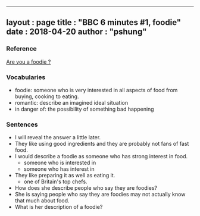 
---
layout  : page
title   : "BBC 6 minutes #1, foodie"
date       : 2018-04-20
author      : "pshung"
---


### Reference
[Are you a foodie ?](http://www.bbc.co.uk/learningenglish/english/features/6-minute-english/ep-180412)

### Vocabularies
* foodie: someone who is very interested in all aspects of food from buying, cooking to eating.
* romantic: describe an imagined ideal situation
* in danger of: the possibility of something bad happening


### Sentences
* I will reveal the answer a little later.
* They like using good ingredients and they are probably not fans of fast food.
* I would describe a foodie as someone who has strong interest in food.
	* someone who is interested in 
	* someone who has interest in
* They like preparing it as well as eating it.
	* one of Britain's top chefs.
* How does she describe people who say they are foodies?
* She is saying people who say they are foodies may not actually know that much about food.
* What is her description of a foodie?
<!--stackedit_data:
eyJoaXN0b3J5IjpbMTI0MjQ4MzAwNSw4Mjk4MTIxNzEsLTY5OD
I0MDU3MiwtNjE2NzYyMjY4LC0xNzM4OTM1NzkyLDg1NjAyNTg5
OSwtMTY3MzI1NzU0XX0=
-->